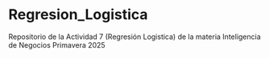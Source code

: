 # Regresion_Logistica
Repositorio de la Actividad 7 (Regresión Logistica) de la materia Inteligencia de Negocios Primavera 2025
